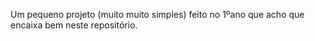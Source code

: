 Um pequeno projeto (muito muito simples) feito no 1ºano que acho que encaixa bem neste repositório.
